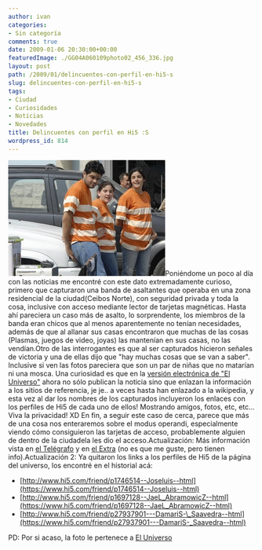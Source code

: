 ```yaml
---
author: ivan
categories:
- Sin categoría
comments: true
date: 2009-01-06 20:30:00+00:00
featuredImage: ./GG04A060109photo02_456_336.jpg
layout: post
path: /2009/01/delincuentes-con-perfil-en-hi5-s
slug: delincuentes-con-perfil-en-hi5-s
tags:
- Ciudad
- Curiosidades
- Noticias
- Novedades
title: Delincuentes con perfil en Hi5 :S
wordpress_id: 814
---
```


[![](./GG04A060109photo02_456_336.jpg)](https://2.bp.blogspot.com/_T2UWuNJg3dQ/SWN9EFiI8zI/AAAAAAAABRw/0nKqtQ7z2PE/s1600-h/GG04A060109,photo02_456_336.jpg)Poniéndome un poco al día con las noticias me encontré con este dato extremadamente curioso, primero que capturaron una banda de asaltantes que operaba en una zona residencial de la ciudad(Ceibos Norte), con seguridad privada y toda la cosa, inclusive con acceso mediante lector de tarjetas magnéticas. Hasta ahí pareciera un caso más de asalto, lo sorprendente, los miembros de la banda eran chicos que al menos aparentemente no tenían necesidades, además de que al allanar sus casas encontraron que muchas de las cosas (Plasmas, juegos de video, joyas) las mantenían en sus casas, no las vendían.Otro de las interrogantes es que al ser capturados hicieron señales de victoria y una de ellas dijo que "hay muchas cosas que se van a saber". Inclusive si ven las fotos pareciera que son un par de niñas que no matarían ni una mosca. Una curiosidad es que en la [versión electrónica de "El Universo"](http://www.eluniverso.com/2009/01/06/1/1422/8741B2B243D14DDB9443AE5B144F5499.html) ahora no sólo publican la noticia sino que enlazan la información a los sitios de referencia, je je.. a veces hasta han enlazado a la wikipedia, y esta vez al dar los nombres de los capturados incluyeron los enlaces con los perfiles de Hi5 de cada uno de ellos! Mostrando amigos, fotos, etc, etc... Viva la privacidad! XD
En fin, a seguir este caso de cerca, parece que más de una cosa nos enteraremos sobre el modus operandi, especialmente viendo cómo consiguieron las tarjetas de acceso, probablemente alguien de dentro de la ciudadela les dio el acceso.Actualización: Más información vista en [el Telégrafo](https://www.telegrafo.com.ec/policiales/noticia/archive/policiales/2009/01/06/J_F300_venes-acusados-de-hurtar-en-casas-vend_ED00_an-lo-sustr_ED00_do-por-internet.aspx) y en [el Extra](http://www.extra.ec/noticias.asp?codigo=20090106171541) (no es que me guste, pero tienen info).Actualización 2: Ya quitaron los links a los perfiles de Hi5 de la página del universo, los encontré en el historial acá:

- [http://www.hi5.com/friend/p1746514--Joseluis--html](https://www.hi5.com/friend/p1746514--Joseluis--html)
- [http://www.hi5.com/friend/p1697128--JaeL_AbramowicZ--html](https://www.hi5.com/friend/p1697128--JaeL_AbramowicZ--html)
- [http://www.hi5.com/friend/p27937901---DamariS-\_Saavedra--html](https://www.hi5.com/friend/p27937901---DamariS-_Saavedra--html)

PD: Por si acaso, la foto le pertenece a [El Universo](https://www.eluniverso.com)

